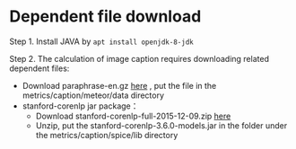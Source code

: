 # Dependent file download

Step 1. Install JAVA by ```apt install openjdk-8-jdk```

Step 2. The calculation of image caption requires downloading related dependent files:
- Download paraphrase-en.gz [here](https://github.com/ruotianluo/coco-caption/tree/ea20010419a955fed9882f9dcc53f2dc1ac65092/pycocoevalcap/meteor/data) , put the file in the metrics/caption/meteor/data directory
- stanford-corenlp jar package：
  - Download stanford-corenlp-full-2015-12-09.zip [here](http://nlp.stanford.edu/software/stanford-corenlp-full-2015-12-09.zip)
  - Unzip, put the stanford-corenlp-3.6.0-models.jar in the folder under the metrics/caption/spice/lib directory